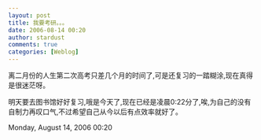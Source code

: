 ```yaml
---
layout: post
title: 我要考研。。。
date: 2006-08-14 00:20
author: stardust
comments: true
categories: [Weblog]
---
```

离二月份的人生第二次高考只差几个月的时间了,可是还复习的一踏糊涂,现在真得是很迷茫呀。

明天要去图书馆好好复习,哦是今天了,现在已经是凌晨0:22分了,唉,为自己的没有自制力再叹口气,不过希望自己从今以后有点效率就好了。

Monday, August 14, 2006 00:20

